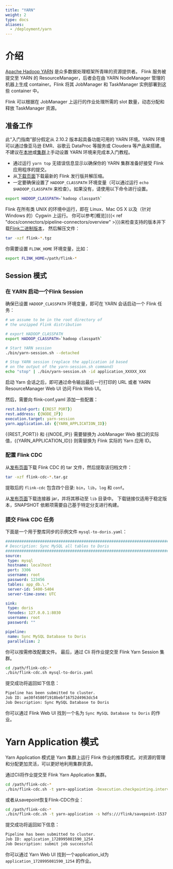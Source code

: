 ```yaml
---
title: "YARN"
weight: 2
type: docs
aliases:
  - /deployment/yarn
---
```

<!--
Licensed to the Apache Software Foundation (ASF) under one
or more contributor license agreements.  See the NOTICE file
distributed with this work for additional information
regarding copyright ownership.  The ASF licenses this file
to you under the Apache License, Version 2.0 (the
"License"); you may not use this file except in compliance
with the License.  You may obtain a copy of the License at

  http://www.apache.org/licenses/LICENSE-2.0

Unless required by applicable law or agreed to in writing,
software distributed under the License is distributed on an
"AS IS" BASIS, WITHOUT WARRANTIES OR CONDITIONS OF ANY
KIND, either express or implied.  See the License for the
specific language governing permissions and limitations
under the License.
-->

# 介绍

[Apache Hadoop YARN](https://hadoop.apache.org/docs/current/hadoop-yarn/hadoop-yarn-site/YARN.html) 是众多数据处理框架所青睐的资源提供者。
Flink 服务被提交至 YARN 的 ResourceManager，后者会在由 YARN NodeManager 管理的机器上生成 container。Flink 将其 JobManager 和 TaskManager 实例部署到这些 container 中。

Flink 可以根据在 JobManager 上运行的作业处理所需的 slot 数量，动态分配和释放 TaskManager 资源。

## 准备工作

此“入门指南”部分假定从 2.10.2 版本起具备功能可用的 YARN 环境。YARN 环境可以通过像亚马逊 EMR、谷歌云 DataProc 等服务或 Cloudera 等产品来搭建。不建议在[本地](https://hadoop.apache.org/docs/current/hadoop-project-dist/hadoop-common/SingleCluster.html)或[集群](https://hadoop.apache.org/docs/current/hadoop-project-dist/hadoop-common/ClusterSetup.html)上手动设置 YARN 环境来完成本入门教程。

- 通过运行 `yarn top` 无错误信息显示以确保你的 YARN 集群准备好接受 Flink 应用程序的提交。
- 从[下载页面](https://flink.apache.org/downloads/)下载最新的 Flink 发行版并解压缩。
- 一定要确保设置了 `HADOOP_CLASSPATH` 环境变量（可以通过运行 `echo $HADOOP_CLASSPATH` 来检查）。如果没有，请使用以下命令进行设置。

```bash
export HADOOP_CLASSPATH=`hadoop classpath`
```
Flink 在所有类 UNIX 的环境中运行，即在 Linux、Mac OS X 以及（针对 Windows 的）Cygwin 上运行。
你可以参考[概览]({{< ref "docs/connectors/pipeline-connectors/overview" >}})来检查支持的版本并下载[Flink二进制版本](https://flink.apache.org/downloads/)，
然后解压文件：
```bash
tar -xzf flink-*.tgz
```
你需要设置 `FLINK_HOME` 环境变量，比如：

```bash
export FLINK_HOME=/path/flink-*
```

## Session 模式

### 在 YARN 启动一个Flink Session

确保已设置 `HADOOP_CLASSPATH` 环境变量，即可在 YARN 会话启动一个 Flink 任务：

```bash
# we assume to be in the root directory of 
# the unzipped Flink distribution

# export HADOOP_CLASSPATH
export HADOOP_CLASSPATH=`hadoop classpath`

# Start YARN session
./bin/yarn-session.sh --detached

# Stop YARN session (replace the application id based 
# on the output of the yarn-session.sh command)
echo "stop" | ./bin/yarn-session.sh -id application_XXXXX_XXX
```

启动 Yarn 会话之后，即可通过命令输出最后一行打印的 URL 或者 YARN ResourceManager Web UI 访问 Flink Web UI。

然后，需要向 flink-conf.yaml 添加一些配置：

```yaml
rest.bind-port: {{REST_PORT}}
rest.address: {{NODE_IP}}
execution.target: yarn-session
yarn.application.id: {{YARN_APPLICATION_ID}}
```

{{REST_PORT}} 和 {{NODE_IP}} 需要替换为 JobManager Web 接口的实际值，{{YARN_APPLICATION_ID}} 则需替换为 Flink 实际的 Yarn 应用 ID。

### 配置 Flink CDC
从[发布页面](https://github.com/apache/flink-cdc/releases)下载 Flink CDC 的 tar 文件，然后提取该归档文件：

```bash
tar -xzf flink-cdc-*.tar.gz
```

提取后的 `flink-cdc` 包含四个目录: `bin`，`lib`，`log` 和 `conf`。

从[发布页面](https://github.com/apache/flink-cdc/releases)下载连接器 jar，并将其移动至 `lib` 目录中。
下载链接仅适用于稳定版本，SNAPSHOT 依赖项需要自己基于特定分支进行构建。

### 提交 Flink CDC 任务
下面是一个用于整库同步的示例文件 `mysql-to-doris.yaml`：

```yaml
################################################################################
# Description: Sync MySQL all tables to Doris
################################################################################
source:
 type: mysql
 hostname: localhost
 port: 3306
 username: root
 password: 123456
 tables: app_db.\.*
 server-id: 5400-5404
 server-time-zone: UTC

sink:
 type: doris
 fenodes: 127.0.0.1:8030
 username: root
 password: ""

pipeline:
 name: Sync MySQL Database to Doris
 parallelism: 2

```

你可以按需修改配置文件。
最后，通过 Cli 将作业提交至 Flink Yarn Session 集群。

```bash
cd /path/flink-cdc-*
./bin/flink-cdc.sh mysql-to-doris.yaml
```

提交成功将返回如下信息：

```bash
Pipeline has been submitted to cluster.
Job ID: ae30f4580f1918bebf16752d4963dc54
Job Description: Sync MySQL Database to Doris
```

你可以通过 Flink Web UI 找到一个名为 `Sync MySQL Database to Doris` 的作业。

# Yarn Application 模式
Yarn Application 模式是 Yarn 集群上运行 Flink 作业的推荐模式。对资源的管理和分配更加灵活，可以更好地利用集群资源。

通过Cli将作业提交至 Flink Yarn Application 集群。
```bash
cd /path/flink-cdc-*
./bin/flink-cdc.sh -t yarn-application -Dexecution.checkpointing.interval=2min mysql-to-doris.yaml
```
或者从savepoint恢复Flink-CDC作业：
```bash
cd /path/flink-cdc-*
./bin/flink-cdc.sh -t yarn-application -s hdfs:///flink/savepoint-1537 -Dexecution.checkpointing.interval=2min mysql-to-doris.yaml
```
提交成功将返回如下信息：
```bash
Pipeline has been submitted to cluster.
Job ID: application_1728995081590_1254
Job Description: submit job successful
```
你可以通过 Yarn Web UI 找到一个application_id为 `application_1728995081590_1254` 的作业。
